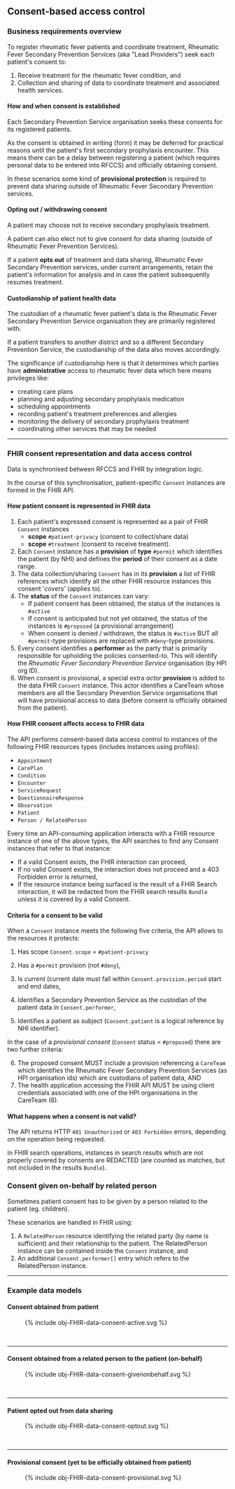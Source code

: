 <!-- markdownlint-disable MD041 -->
## Consent-based access control

### Business requirements overview

To register rheumatic fever patients and coordinate treatment, Rheumatic Fever Secondary Prevention Services (aka "Lead Providers") seek each patient's consent to:

1. Receive treatment for the rheumatic fever condition, and
1. Collection and sharing of data to coordinate treatment and associated health services.

#### How and when consent is established

Each Secondary Prevention Service organisation seeks these consents for its registered patients.  

As the consent is obtained in writing (form) it may be deferred for practical reasons until the patient's first secondary prophylaxis encounter.  This means there can be a delay
between registering a patient (which requires personal data to be entered into RFCCS) and officially obtaining consent.

In these scenarios some kind of **provisional protection** is required to prevent data sharing outside of Rheumatic Fever Secondary Prevention services.

#### Opting out / withdrawing consent

A patient may choose not to receive secondary prophylaxis treatment.

A patient can also elect not to give consent for data sharing (outside of Rheumatic Fever Prevention Services).

If a patient **opts out** of treatment and data sharing, Rheumatic Fever Secondary Prevention services, under current arrangements, retain the patient's information for analysis and in case the patient subsequently resumes treatment.

#### Custodianship of patient health data

The custodian of a rheumatic fever patient's data is the Rheumatic Fever Secondary Prevention Service organisation they are primarily registered with.

If a patient transfers to another district and so a different Secondary Prevention Service, the custodianship of the data also moves accordingly.

The significance of custodianship here is that it determines which parties have **administrative** access to rheumatic fever data which here means privileges like:

- creating care plans
- planning and adjusting secondary prophylaxis medication
- scheduling appointments
- recording patient's treatment preferences and allergies
- monitoring the delivery of secondary prophylaxis treatment
- coordinating other services that may be needed

---

### FHIR consent representation and data access control

Data is synchronised between RFCCS and FHIR by integration logic.

In the course of this synchronisation, patient-specific `Consent` instances are formed in the FHIR API.

#### How patient consent is represented in FHIR data

1. Each patient's expressed consent is represented as a pair of FHIR `Consent` instances
    - **scope** `#patient-privacy` (consent to collect/share data)
    - **scope** `#treatment` (consent to receive treatment).
1. Each `Consent` instance has a **provision** of **type** `#permit` which identifies the patient (by NHI) and defines the **period** of their consent as a date range.
1. The data collection/sharing `Consent` has in its **provision** a list of FHIR references which identify all the other FHIR resource instances this consent '*covers*' (applies to).
1. The **status** of the `Consent` instances can vary:
    - If patient consent has been obtained, the status of the instances is `#active`
    - If consent is anticipated but not yet obtained, the status of the instances is `#proposed` (a provisional arrangement)
    - When consent is denied / withdrawn, the status is `#active` BUT all `#permit`-type provisions are replaced with `#deny`-type provisions.
1. Every consent identifies a **performer** as the party that is primarily responsible for upholding the policies consented-to.  This will identify the *Rheumatic Fever Secondary Prevention Service* organisation (by HPI org ID).
1. When consent is provisional, a special extra *actor* **provision** is added to the data  FHIR `Consent` instance.  This actor identifies a CareTeam whose members are all the Secondary Prevention Service organisations that will have provisional access to data (before consent is officially obtained from the patient).

#### How FHIR consent affects access to FHIR data

The API performs consent-based data access control to instances of the following FHIR resources types (includes instances using profiles):

- `Appointment`
- `CarePlan`
- `Condition`
- `Encounter`
- `ServiceRequest`
- `QuestionnaireResponse`
- `Observation`
- `Patient`
- `Person / RelatedPerson`

Every time an API-consuming application interacts with a FHIR resource instance of one of the above types, the API searches to find any Consent instances that refer to that instance:

- If a valid Consent exists, the FHIR interaction can proceed,
- If no valid Consent exists, the interaction does not proceed and a 403 Forbidden error is returned,
- If the resource instance being surfaced is the result of a FHIR Search interaction, it will be redacted from the FHIR search results `Bundle` unless it is covered by a valid Consent.

#### Criteria for a consent to be valid

When a `Consent` instance meets the following five criteria, the API allows to the resources it protects:

1. Has scope `Consent.scope` = `#patient-privacy`

1. Has a `#permit` provision (not `#deny`),

1. Is *current* (current date must fall within `Consent.provision.period` start and end dates,

1. Identifies a Secondary Prevention Service as the custodian of the patient data in `Consent.performer`,

1. Identifies a patient as subject (`Consent.patient` is a logical reference by NHI identifier).

In the case of a *provisional consent* (`Consent` status = `#proposed`) there are two further criteria:

<!-- markdownlint-disable MD029 -->
6. The proposed consent MUST include a provision referencing a `CareTeam` which identifies the Rheumatic Fever Secondary Prevention Services (as HPI organisation ids) which are custodians of patient data, AND
7. The health application accessing the FHIR API MUST be using client credentials associated with one of the HPI organisations in the CareTeam (6).

#### What happens when a consent is not valid?

The API returns HTTP `401 Unauthorized` or `403 Forbidden` errors, depending on the operation being requested.

In FHIR search operations, instances in search results which are not properly covered by consents are REDACTED (are counted as matches, but not included in the results `Bundle`).

### Consent given on-behalf by related person

Sometimes patient consent has to be given by a person related to the patient (eg. children).

These scenarios are handled in FHIR using:

1. A `RelatedPerson` resource identifying the related party (by name is sufficient) and their relationship to the patient.  The RelatedPerson instance can be contained inside the `Consent` instance, and
1. An additional `Consent.performer[]` entry which refers to the RelatedPerson instance.

---

### Example data models

#### Consent obtained from patient

<!-- markdownlint-disable MD033 -->

<figure>
  <!-- Generated from `input/images-source/obj-FHIR-data-consent-active.puml` -->
  {% include obj-FHIR-data-consent-active.svg %}
</figure>
<br clear="all">

---

#### Consent obtained from a related person to the patient (on-behalf)

<figure>
  <!-- Generated from `input/images-source/obj-FHIR-data-consent-givenonbehalf.puml` -->
  {% include obj-FHIR-data-consent-givenonbehalf.svg %}
</figure>
<br clear="all">

---

#### Patient opted out from data sharing

<figure>
  <!-- Generated from `input/images-source/obj-FHIR-data-consent-optout.plantuml` -->
  {% include obj-FHIR-data-consent-optout.svg %}
</figure>
<br clear="all">

---

#### Provisional consent (yet to be officially obtained from patient)

<figure>
  <!-- Generated from `input/images-source/obj-FHIR-data-consent-provisional.plantuml` -->
  {% include obj-FHIR-data-consent-provisional.svg %}
</figure>
<br clear="all">
